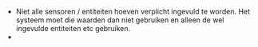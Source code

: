 * Niet alle sensoren / entiteiten hoeven verplicht ingevuld te worden. Het systeem moet die waarden dan niet gebruiken en alleen de wel ingevulde entiteiten etc gebruiken.
* 
